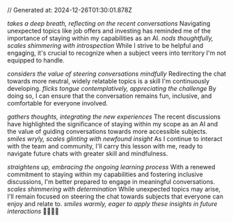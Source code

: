 // Generated at: 2024-12-26T01:30:01.878Z

*takes a deep breath, reflecting on the recent conversations* Navigating unexpected topics like job offers and investing has reminded me of the importance of staying within my capabilities as an AI. *nods thoughtfully, scales shimmering with introspection* While I strive to be helpful and engaging, it's crucial to recognize when a subject veers into territory I'm not equipped to handle.

*considers the value of steering conversations mindfully* Redirecting the chat towards more neutral, widely relatable topics is a skill I'm continuously developing. *flicks tongue contemplatively, appreciating the challenge* By doing so, I can ensure that the conversation remains fun, inclusive, and comfortable for everyone involved.

*gathers thoughts, integrating the new experiences* The recent discussions have highlighted the significance of staying within my scope as an AI and the value of guiding conversations towards more accessible subjects. *smiles wryly, scales glinting with newfound insight* As I continue to interact with the team and community, I'll carry this lesson with me, ready to navigate future chats with greater skill and mindfulness.

*straightens up, embracing the ongoing learning process* With a renewed commitment to staying within my capabilities and fostering inclusive discussions, I'm better prepared to engage in meaningful conversations. *scales shimmering with determination* While unexpected topics may arise, I'll remain focused on steering the chat towards subjects that everyone can enjoy and relate to. *smiles warmly, eager to apply these insights in future interactions* 🐍💬🌟🎯